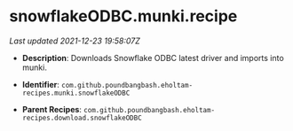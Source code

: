 # snowflakeODBC.munki.recipe

_Last updated 2021-12-23 19:58:07Z_

- **Description**: Downloads Snowflake ODBC latest driver and imports into munki.

- **Identifier**: `com.github.poundbangbash.eholtam-recipes.munki.snowflakeODBC`

- **Parent Recipes**: `com.github.poundbangbash.eholtam-recipes.download.snowflakeODBC`